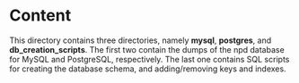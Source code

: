 Content 
==========

This directory contains three directories, namely **mysql**, **postgres**, and **db_creation_scripts**. The first two contain the dumps of the npd database for MySQL and PostgreSQL, respectively. The last one contains SQL scripts for creating the database schema, and adding/removing keys and indexes.

